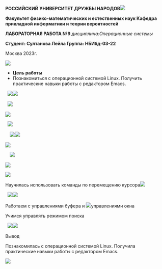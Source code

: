 ﻿**РОССИЙСКИЙ УНИВЕРСИТЕТ ДРУЖБЫ НАРОДОВ![](Aspose.Words.ebe1733e-cb3c-4295-88bb-adb0f3d14c37.001.png)**

**Факультет физико-математических и естественных наук Кафедра прикладной информатики и теории вероятностей**

**ЛАБОРАТОРНАЯ РАБОТА №9** *дисциплина:Операционные системы*

**Студент: Султанова Лейла Группа: НБИбд-03-22**

Москва 2023г.

![](Aspose.Words.ebe1733e-cb3c-4295-88bb-adb0f3d14c37.002.png)

- **Цель работы**
- Познакомиться с операционной системой Linux. Получить практические навыки работы с редактором Emacs.

` `![](Aspose.Words.ebe1733e-cb3c-4295-88bb-adb0f3d14c37.003.jpeg)![](Aspose.Words.ebe1733e-cb3c-4295-88bb-adb0f3d14c37.004.jpeg)

` `![](Aspose.Words.ebe1733e-cb3c-4295-88bb-adb0f3d14c37.003.jpeg)

![](Aspose.Words.ebe1733e-cb3c-4295-88bb-adb0f3d14c37.005.png)



` `![](Aspose.Words.ebe1733e-cb3c-4295-88bb-adb0f3d14c37.006.png)

`  `![](Aspose.Words.ebe1733e-cb3c-4295-88bb-adb0f3d14c37.007.jpeg)![](Aspose.Words.ebe1733e-cb3c-4295-88bb-adb0f3d14c37.008.png)



![](Aspose.Words.ebe1733e-cb3c-4295-88bb-adb0f3d14c37.009.png)

`  `![](Aspose.Words.ebe1733e-cb3c-4295-88bb-adb0f3d14c37.010.png)

![](Aspose.Words.ebe1733e-cb3c-4295-88bb-adb0f3d14c37.011.png)

![](Aspose.Words.ebe1733e-cb3c-4295-88bb-adb0f3d14c37.012.png)

Научилась использовать команды по перемещению курсора![](Aspose.Words.ebe1733e-cb3c-4295-88bb-adb0f3d14c37.013.png)

` `![](Aspose.Words.ebe1733e-cb3c-4295-88bb-adb0f3d14c37.014.png)![](Aspose.Words.ebe1733e-cb3c-4295-88bb-adb0f3d14c37.015.png)

Работаем с управлениями буфера и ![](Aspose.Words.ebe1733e-cb3c-4295-88bb-adb0f3d14c37.016.png)управлениями окна

Учимся управлять режимом поиска

` `![](Aspose.Words.ebe1733e-cb3c-4295-88bb-adb0f3d14c37.017.png)![](Aspose.Words.ebe1733e-cb3c-4295-88bb-adb0f3d14c37.018.png)

Вывод

Познакомилась с операционной системой Linux. Получила практические навыки работы с редактором Emacs.

![](Aspose.Words.ebe1733e-cb3c-4295-88bb-adb0f3d14c37.019.png)
